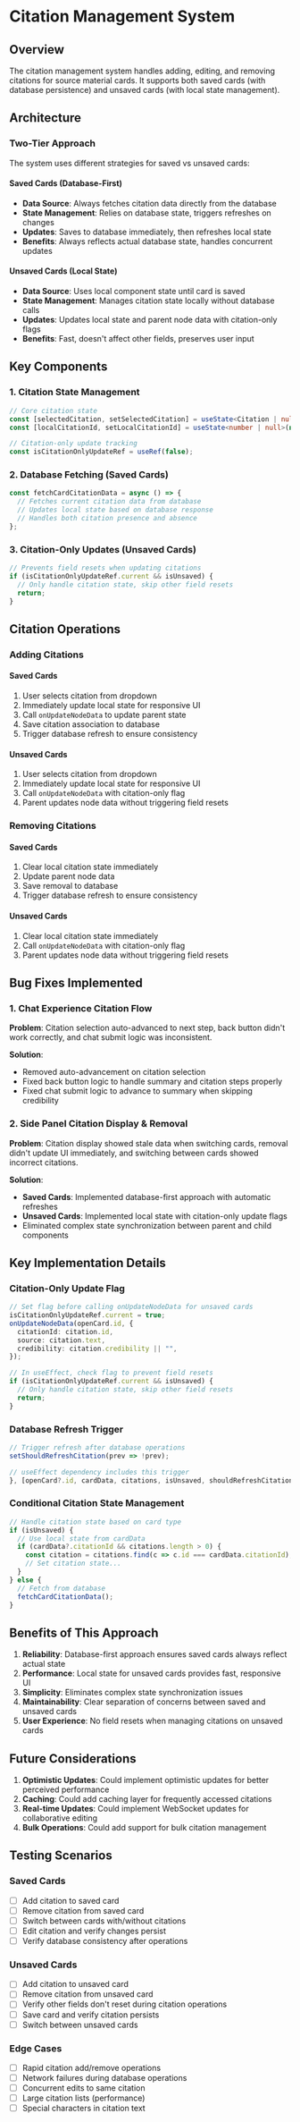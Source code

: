  # Citation Management System

## Overview

The citation management system handles adding, editing, and removing citations for source material cards. It supports both saved cards (with database persistence) and unsaved cards (with local state management).

## Architecture

### Two-Tier Approach

The system uses different strategies for saved vs unsaved cards:

#### Saved Cards (Database-First)
- **Data Source**: Always fetches citation data directly from the database
- **State Management**: Relies on database state, triggers refreshes on changes
- **Updates**: Saves to database immediately, then refreshes local state
- **Benefits**: Always reflects actual database state, handles concurrent updates

#### Unsaved Cards (Local State)
- **Data Source**: Uses local component state until card is saved
- **State Management**: Manages citation state locally without database calls
- **Updates**: Updates local state and parent node data with citation-only flags
- **Benefits**: Fast, doesn't affect other fields, preserves user input

## Key Components

### 1. Citation State Management

```typescript
// Core citation state
const [selectedCitation, setSelectedCitation] = useState<Citation | null>(null);
const [localCitationId, setLocalCitationId] = useState<number | null>(null);

// Citation-only update tracking
const isCitationOnlyUpdateRef = useRef(false);
```

### 2. Database Fetching (Saved Cards)

```typescript
const fetchCardCitationData = async () => {
  // Fetches current citation data from database
  // Updates local state based on database response
  // Handles both citation presence and absence
};
```

### 3. Citation-Only Updates (Unsaved Cards)

```typescript
// Prevents field resets when updating citations
if (isCitationOnlyUpdateRef.current && isUnsaved) {
  // Only handle citation state, skip other field resets
  return;
}
```

## Citation Operations

### Adding Citations

#### Saved Cards
1. User selects citation from dropdown
2. Immediately update local state for responsive UI
3. Call `onUpdateNodeData` to update parent state
4. Save citation association to database
5. Trigger database refresh to ensure consistency

#### Unsaved Cards
1. User selects citation from dropdown
2. Immediately update local state for responsive UI
3. Call `onUpdateNodeData` with citation-only flag
4. Parent updates node data without triggering field resets

### Removing Citations

#### Saved Cards
1. Clear local citation state immediately
2. Update parent node data
3. Save removal to database
4. Trigger database refresh to ensure consistency

#### Unsaved Cards
1. Clear local citation state immediately
2. Call `onUpdateNodeData` with citation-only flag
3. Parent updates node data without triggering field resets

## Bug Fixes Implemented

### 1. Chat Experience Citation Flow

**Problem**: Citation selection auto-advanced to next step, back button didn't work correctly, and chat submit logic was inconsistent.

**Solution**:
- Removed auto-advancement on citation selection
- Fixed back button logic to handle summary and citation steps properly
- Fixed chat submit logic to advance to summary when skipping credibility

### 2. Side Panel Citation Display & Removal

**Problem**: Citation display showed stale data when switching cards, removal didn't update UI immediately, and switching between cards showed incorrect citations.

**Solution**:
- **Saved Cards**: Implemented database-first approach with automatic refreshes
- **Unsaved Cards**: Implemented local state with citation-only update flags
- Eliminated complex state synchronization between parent and child components

## Key Implementation Details

### Citation-Only Update Flag

```typescript
// Set flag before calling onUpdateNodeData for unsaved cards
isCitationOnlyUpdateRef.current = true;
onUpdateNodeData(openCard.id, {
  citationId: citation.id,
  source: citation.text,
  credibility: citation.credibility || "",
});

// In useEffect, check flag to prevent field resets
if (isCitationOnlyUpdateRef.current && isUnsaved) {
  // Only handle citation state, skip other field resets
  return;
}
```

### Database Refresh Trigger

```typescript
// Trigger refresh after database operations
setShouldRefreshCitation(prev => !prev);

// useEffect dependency includes this trigger
}, [openCard?.id, cardData, citations, isUnsaved, shouldRefreshCitation]);
```

### Conditional Citation State Management

```typescript
// Handle citation state based on card type
if (isUnsaved) {
  // Use local state from cardData
  if (cardData?.citationId && citations.length > 0) {
    const citation = citations.find(c => c.id === cardData.citationId);
    // Set citation state...
  }
} else {
  // Fetch from database
  fetchCardCitationData();
}
```

## Benefits of This Approach

1. **Reliability**: Database-first approach ensures saved cards always reflect actual state
2. **Performance**: Local state for unsaved cards provides fast, responsive UI
3. **Simplicity**: Eliminates complex state synchronization issues
4. **Maintainability**: Clear separation of concerns between saved and unsaved cards
5. **User Experience**: No field resets when managing citations on unsaved cards

## Future Considerations

1. **Optimistic Updates**: Could implement optimistic updates for better perceived performance
2. **Caching**: Could add caching layer for frequently accessed citations
3. **Real-time Updates**: Could implement WebSocket updates for collaborative editing
4. **Bulk Operations**: Could add support for bulk citation management

## Testing Scenarios

### Saved Cards
- [ ] Add citation to saved card
- [ ] Remove citation from saved card
- [ ] Switch between cards with/without citations
- [ ] Edit citation and verify changes persist
- [ ] Verify database consistency after operations

### Unsaved Cards
- [ ] Add citation to unsaved card
- [ ] Remove citation from unsaved card
- [ ] Verify other fields don't reset during citation operations
- [ ] Save card and verify citation persists
- [ ] Switch between unsaved cards

### Edge Cases
- [ ] Rapid citation add/remove operations
- [ ] Network failures during database operations
- [ ] Concurrent edits to same citation
- [ ] Large citation lists (performance)
- [ ] Special characters in citation text